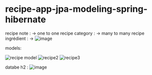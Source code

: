# recipe-app-jpa-modeling-spring-hibernate

recipe note : -> one to one
recipe category : -> many to many
recipe ingrédient : ->
![image](https://user-images.githubusercontent.com/36199753/132381189-1408693b-47f6-47e3-a28d-ddfda65bba9d.png)

models:

![recipe model](https://user-images.githubusercontent.com/36199753/132380675-79c55c6e-0974-4a53-b20b-ba718b51e598.PNG)
![recipe2](https://user-images.githubusercontent.com/36199753/132380682-9fde1ebc-919a-4e52-a479-74a36a40877f.PNG)
![recipe3](https://user-images.githubusercontent.com/36199753/132380665-6ad955ad-4414-4cae-a534-fdc9527dfbe9.PNG)

databe h2 : 
![image](https://user-images.githubusercontent.com/36199753/132380770-2c9413e1-c9fb-4f7b-899e-be745d2e98d8.png)

